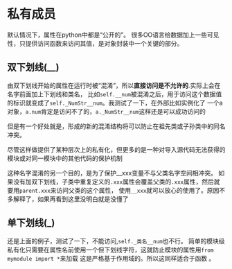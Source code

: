 # 私有成员
默认情况下，属性在python中都是“公开的”。
很多OO语言给数据加上一些可见性，只提供访问函数来访问其值，是对象封装中一个关键的部分。

## 双下划线(\_\_)
由双下划线开始的属性在运行时被“混淆”，所以**直接访问是不允许的**.实际上会在名字前面加上下划线和类名，
比如`self.__num`被混淆之后，用于访问这个数据值的标识就变成了`self._NumStr__num`。我测试了一下，在外部比如实例化了
一个a对象，`a.num`肯定是访问不了的，`a._NumStr__num`这样还是可以成功访问的

但是有一个好处就是，形成的新的混淆结构将可以防止在祖先类或子孙类中的同名冲突。

尽管这样做提供了某种层次上的私有化，但更多的是一种对导入源代码无法获得的模块或对同一模块中的其他代码的保护机制

这种名字混淆的另一个目的，是为了保护__xxx变量不与父类名字空间相冲突。
如果没有加双下划线，子类中重复定义的`.xxx`属性会覆盖父类的`.xxx`属性，然后就要用`parent.xxx`来访问父类的这个属性，
使用`__xxx`就可以放心的使用了。原因不多解释了，如果再看到这里没明白就是没懂了

## 单下划线(\_)

还是上面的例子，测试了一下，不能访问,`self._类名__num`也不行。
简单的模块级私有化只需要在属性名前使用一个但下划线字符，这就防止模块的属性用`from mymodule import *`来加载
这是严格基于作用域的。所以这同样适合于函数 。
